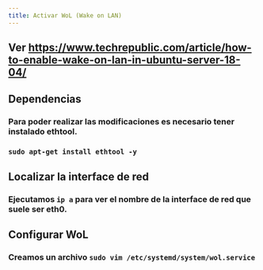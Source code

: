 ```yaml
---
title: Activar WoL (Wake on LAN)
---
```


## Ver https://www.techrepublic.com/article/how-to-enable-wake-on-lan-in-ubuntu-server-18-04/
## Dependencias
### Para poder realizar las modificaciones es necesario tener instalado ethtool.
### `sudo apt-get install ethtool -y`
## Localizar la interface de red
### Ejecutamos `ip a` para ver el nombre de la interface de red que suele ser **eth0**.
## Configurar WoL
### Creamos un archivo `sudo vim /etc/systemd/system/wol.service`
